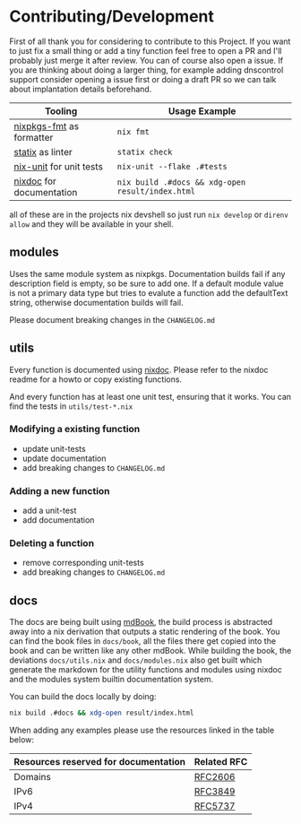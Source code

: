 # Contributing/Development

First of all thank you for considering to contribute to this Project.
If you want to just fix a small thing or add a tiny function feel free to open a PR and I'll probably just merge it after review. You can of course also open a issue.
If you are thinking about doing a larger thing, for example adding dnscontrol support consider opening a issue first or doing a draft PR so we can talk about implantation details beforehand.

| Tooling                                                                  | Usage Example                                    |
| ------------------------------------------------------------------------ | ------------------------------------------------ |
| [nixpkgs-fmt](https://github.com/nix-community/nixpkgs-fmt) as formatter | `nix fmt`                                        |
| [statix](https://github.com/NerdyPepper/statix) as linter                | `statix check`                                   |
| [nix-unit](https://github.com/nix-community/nix-unit) for unit tests     | `nix-unit --flake .#tests`                       |
| [nixdoc](https://github.com/nix-community/nixdoc) for documentation      | `nix build .#docs && xdg-open result/index.html` |

all of these are in the projects nix devshell so just run `nix develop` or `direnv allow` and they will be available in your shell.

## modules

Uses the same module system as nixpkgs.
Documentation builds fail if any description field is empty, so be sure to add one.
If a default module value is not a primary data type but tries to evalute a function add the defaultText string,
otherwise documentation builds will fail.

Please document breaking changes in the `CHANGELOG.md`

## utils

Every function is documented using [nixdoc](https://github.com/nix-community/nixdoc).
Please refer to the nixdoc readme for a howto or copy existing functions.

And every function has at least one unit test, ensuring that it works.
You can find the tests in `utils/test-*.nix`

### Modifying a existing function

- update unit-tests
- update documentation
- add breaking changes to `CHANGELOG.md`

### Adding a new function

- add a unit-test
- add documentation

### Deleting a function

- remove corresponding unit-tests
- add breaking changes to `CHANGELOG.md`


## docs

The docs are being built using [mdBook](https://github.com/rust-lang/mdBook), the build process is abstracted away into a nix derivation that outputs a static rendering of the book.
You can find the book files in `docs/book`, all the files there get copied into the book and can be written like any other mdBook.
While building the book, the deviations `docs/utils.nix` and `docs/modules.nix` also get built which generate the markdown for the utility functions and modules using nixdoc and the modules system builtin documentation system.

You can build the docs locally by doing:
```bash
nix build .#docs && xdg-open result/index.html
```

When adding any examples please use the resources linked in the table below:

| Resources reserved for documentation | Related RFC                                              |
|------------------------------------- | -------------------------------------------------------- |
| Domains                              | [RFC2606](https://datatracker.ietf.org/doc/html/rfc2606) |
| IPv6                                 | [RFC3849](https://datatracker.ietf.org/doc/html/rfc3849) |
| IPv4                                 | [RFC5737](https://datatracker.ietf.org/doc/html/rfc5737) |

